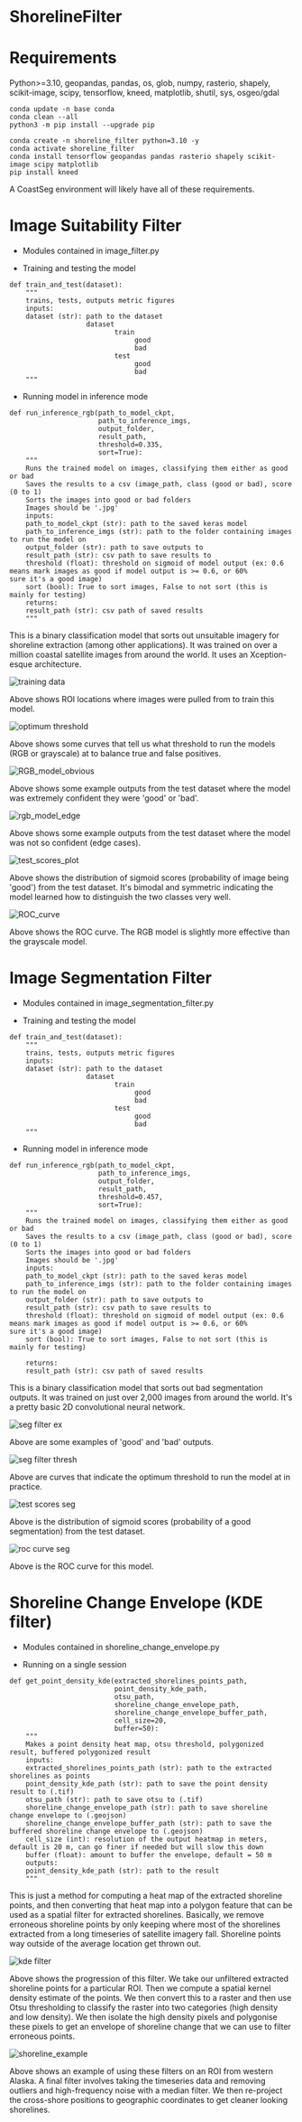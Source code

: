 # ShorelineFilter

# Requirements
Python>=3.10, geopandas, pandas, os, glob, numpy, rasterio, shapely, scikit-image, scipy, tensorflow, kneed, matplotlib, shutil, sys, osgeo/gdal

```
conda update -n base conda
conda clean --all
python3 -m pip install --upgrade pip
```

```
conda create -n shoreline_filter python=3.10 -y
conda activate shoreline_filter
conda install tensorflow geopandas pandas rasterio shapely scikit-image scipy matplotlib
pip install kneed
```

A CoastSeg environment will likely have all of these requirements.

# Image Suitability Filter

* Modules contained in image_filter.py

* Training and testing the model

```
def train_and_test(dataset):
    """
    trains, tests, outputs metric figures
    inputs:
    dataset (str): path to the dataset
                   dataset
                          train
                               good
                               bad
                          test
                               good
                               bad
    """
```

* Running model in inference mode

```
def run_inference_rgb(path_to_model_ckpt,
                      path_to_inference_imgs,
                      output_folder,
                      result_path,
                      threshold=0.335,
                      sort=True):
    """
    Runs the trained model on images, classifying them either as good or bad
    Saves the results to a csv (image_path, class (good or bad), score (0 to 1)
    Sorts the images into good or bad folders
    Images should be '.jpg'
    inputs:
    path_to_model_ckpt (str): path to the saved keras model
    path_to_inference_imgs (str): path to the folder containing images to run the model on
    output_folder (str): path to save outputs to
    result_path (str): csv path to save results to
    threshold (float): threshold on sigmoid of model output (ex: 0.6 means mark images as good if model output is >= 0.6, or 60% 		       sure it's a good image)
    sort (bool): True to sort images, False to not sort (this is mainly for testing)
    returns:
    result_path (str): csv path of saved results
    """
```

This is a binary classification model that sorts out unsuitable imagery for shoreline extraction (among other applications). It was trained on over a million coastal satellite images from around the world. It uses an Xception-esque architecture.

![training data](Figures/ImageSuitability/spatial_domain.png)

Above shows ROI locations where images were pulled from to train this model.

![optimum threshold](Figures/ImageSuitability/optimum_threshold.png)

Above shows some curves that tell us what threshold to run the models (RGB or grayscale) at to balance true and false positives. 

![RGB_model_obvious](Figures/ImageSuitability/RGB_model_obvious.jpg)

Above shows some example outputs from the test dataset where the model was extremely confident they were 'good' or 'bad'.

![rgb_model_edge](Figures/ImageSuitability/RGB_model_edge.jpg)

Above shows some example outputs from the test dataset where the model was not so confident (edge cases).

![test_scores_plot](Figures/ImageSuitability/test_scores_plot.png)

Above shows the distribution of sigmoid scores (probability of image being 'good') from the test dataset. It's bimodal and symmetric indicating the model learned how to distinguish the two classes very well.

![ROC_curve](Figures/ImageSuitability/ROC_curve.png)

Above shows the ROC curve. The RGB model is slightly more effective than the grayscale model.

# Image Segmentation Filter

* Modules contained in image_segmentation_filter.py

* Training and testing the model

```
def train_and_test(dataset):
    """
    trains, tests, outputs metric figures
    inputs:
    dataset (str): path to the dataset
                   dataset
                          train
                               good
                               bad
                          test
                               good
                               bad
    """
```

* Running model in inference mode

```
def run_inference_rgb(path_to_model_ckpt,
                      path_to_inference_imgs,
                      output_folder,
                      result_path,
                      threshold=0.457,
                      sort=True):
    """
    Runs the trained model on images, classifying them either as good or bad
    Saves the results to a csv (image_path, class (good or bad), score (0 to 1)
    Sorts the images into good or bad folders
    Images should be '.jpg'
    inputs:
    path_to_model_ckpt (str): path to the saved keras model
    path_to_inference_imgs (str): path to the folder containing images to run the model on
    output_folder (str): path to save outputs to
    result_path (str): csv path to save results to
    threshold (float): threshold on sigmoid of model output (ex: 0.6 means mark images as good if model output is >= 0.6, or 60% 		       sure it's a good image)
    sort (bool): True to sort images, False to not sort (this is mainly for testing)

    returns:
    result_path (str): csv path of saved results
```



This is a binary classification model that sorts out bad segmentation outputs. It was trained on just over 2,000 images from around the world. It's a pretty basic 2D convolutional neural network. 

![seg filter ex](Figures/ImageSegmentationFilter/example_seg_filter.png)

Above are some examples of 'good' and 'bad' outputs.

![seg filter thresh](Figures/ImageSegmentationFilter/optimum_threshold.png)

Above are curves that indicate the optimum threshold to run the model at in practice.

![test scores seg](Figures/ImageSegmentationFilter/test_scores.png)

Above is the distribution of sigmoid scores (probability of a good segmentation) from the test dataset.

![roc curve seg](Figures/ImageSegmentationFilter/ROC_curve.png)

Above is the ROC curve for this model.

# Shoreline Change Envelope (KDE filter)

* Modules contained in shoreline_change_envelope.py

* Running on a single session

```
def get_point_density_kde(extracted_shorelines_points_path, 
                          point_density_kde_path,
                          otsu_path,
                          shoreline_change_envelope_path,
                          shoreline_change_envelope_buffer_path,
                          cell_size=20,
                          buffer=50):
    """
    Makes a point density heat map, otsu threshold, polygonized result, buffered polygonized result
    inputs:
    extracted_shorelines_points_path (str): path to the extracted shorelines as points
    point_density_kde_path (str): path to save the point density result to (.tif)
    otsu_path (str): path to save otsu to (.tif)
    shoreline_change_envelope_path (str): path to save shoreline change envelope to (.geojson)
    shoreline_change_envelope_buffer_path (str): path to save the buffered shoreline change envelope to (.geojson)
    cell_size (int): resolution of the output heatmap in meters, default is 20 m, can go finer if needed but will slow this down
    buffer (float): amount to buffer the envelope, default = 50 m
    outputs:
    point_density_kde_path (str): path to the result
    """
```

This is just a method for computing a heat map of the extracted shoreline points, and then converting that heat map into a polygon feature that can be used as a spatial filter for extracted shorelines. Basically, we remove erroneous shoreline points by only keeping where most of the shorelines extracted from a long timeseries of satellite imagery fall. Shoreline points way outside of the average location get thrown out.

![kde filter](Figures/kde_filter.png)

Above shows the progression of this filter. We take our unfiltered extracted shoreline points for a particular ROI. Then we compute a spatial kernel density estimate of the points. We then convert this to a raster and then use Otsu thresholding to classify the raster into two categories (high density and low density). We then isolate the high density pixels and polygonise these pixels to get an envelope of shoreline change that we can use to filter erroneous points.

![shoreline_example](Figures/shoreline_example.png)

Above shows an example of using these filters on an ROI from western Alaska. A final filter involves taking the timeseries data and removing outliers and high-frequency noise with a median filter. We then re-project the cross-shore positions to geographic coordinates to get cleaner looking shorelines.




